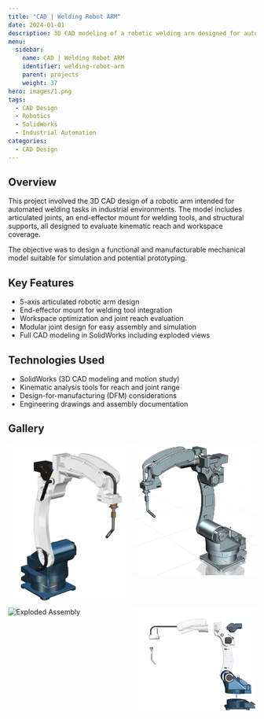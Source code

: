 ```yaml
---
title: "CAD | Welding Robot ARM"
date: 2024-01-01
description: 3D CAD modeling of a robotic welding arm designed for automation applications, focusing on articulation and workspace analysis.
menu:
  sidebar:
    name: CAD | Welding Robot ARM
    identifier: welding-robot-arm
    parent: projects
    weight: 37
hero: images/1.png
tags:
  - CAD Design
  - Robotics
  - SolidWorks
  - Industrial Automation
categories:
  - CAD Design
---
```


## Overview

This project involved the 3D CAD design of a robotic arm intended for automated welding tasks in industrial environments. The model includes articulated joints, an end-effector mount for welding tools, and structural supports, all designed to evaluate kinematic reach and workspace coverage.

The objective was to design a functional and manufacturable mechanical model suitable for simulation and potential prototyping.

## Key Features

- 5-axis articulated robotic arm design  
- End-effector mount for welding tool integration  
- Workspace optimization and joint reach evaluation  
- Modular joint design for easy assembly and simulation  
- Full CAD modeling in SolidWorks including exploded views  

## Technologies Used

- SolidWorks (3D CAD modeling and motion study)  
- Kinematic analysis tools for reach and joint range  
- Design-for-manufacturing (DFM) considerations  
- Engineering drawings and assembly documentation  

## Gallery

<div style="display: grid; grid-template-columns: repeat(auto-fit, minmax(200px, 1fr)); gap: 10px;">
  <img src="images/1.jpg" alt="Front View">
  <img src="images/2.jpg" alt="Side View">
  <img src="images/3.jpg" alt="Exploded Assembly">
  <img src="images/4.jpg" alt="Welding Tool Mount">
</div>
